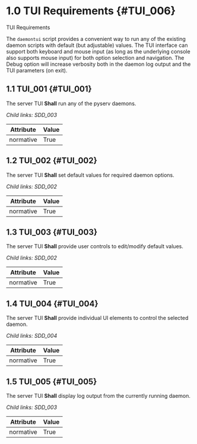 # 1.0 TUI Requirements {#TUI_006}

TUI Requirements

The `daemontui` script provides a convenient way to run any of the existing
daemon scripts with default (but adjustable) values. The TUI interface can
support both keyboard and mouse input (as long as the underlying console
also supports mouse input) for both option selection and navigation. The
Debug option will increase verbosity both in the daemon log output and the
TUI parameters (on exit).


## 1.1 TUI_001 {#TUI_001}

The server TUI **Shall** run any of the pyserv daemons.

*Child links: SDD_003*

| Attribute | Value |
| --------- | ----- |
| normative | True |


## 1.2 TUI_002 {#TUI_002}

The server TUI **Shall** set default values for required daemon options.

*Child links: SDD_002*

| Attribute | Value |
| --------- | ----- |
| normative | True |


## 1.3 TUI_003 {#TUI_003}

The server TUI **Shall** provide user controls to edit/modify default values.

*Child links: SDD_002*

| Attribute | Value |
| --------- | ----- |
| normative | True |


## 1.4 TUI_004 {#TUI_004}

The server TUI **Shall** provide individual UI elements to control the
selected daemon.

*Child links: SDD_004*

| Attribute | Value |
| --------- | ----- |
| normative | True |


## 1.5 TUI_005 {#TUI_005}

The server TUI **Shall** display log output from the currently
running daemon.

*Child links: SDD_003*

| Attribute | Value |
| --------- | ----- |
| normative | True |


